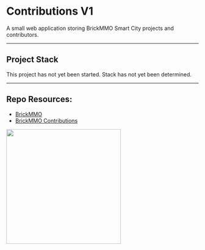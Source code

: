 # Contributions V1

A small web application storing BrickMMO Smart City projects and contributors. 

---

## Project Stack

This project has not yet been started. Stack has not yet been determined.

---

## Repo Resources:

* [BrickMMO](https://www.brickmmo.com/)
* [BrickMMO Contributions](https://contributions.brickmmo.com/)

<a href="https://brickmmo.com">
<img src="https://brickmmo.com/images/brickmmo-logo-horizontal.jpg" width="300">
</a>
